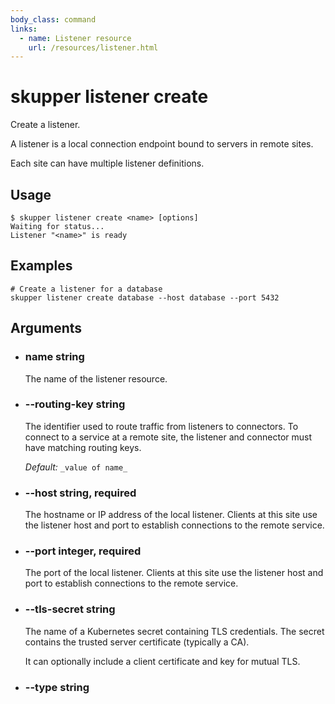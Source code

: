 ```yaml
---
body_class: command
links:
  - name: Listener resource
    url: /resources/listener.html
---
```


# skupper listener create

<section>

Create a listener.

A listener is a local connection endpoint bound to servers
in remote sites.

Each site can have multiple listener definitions.

</section>

<section>

## Usage

~~~ shell
$ skupper listener create <name> [options]
Waiting for status...
Listener "<name>" is ready
~~~

</section>

<section>

## Examples

~~~
# Create a listener for a database
skupper listener create database --host database --port 5432
~~~

</section>

<section>

## Arguments

- <h3 id="name">name <span class="argument-info">string</span></h3>

  The name of the listener resource.

- <h3 id="--routing-key">--routing-key <span class="argument-info">string</span></h3>

  The identifier used to route traffic from listeners to
  connectors.  To connect to a service at a remote site, the
  listener and connector must have matching routing keys.

  _Default:_ `_value of name_`

- <h3 id="--host">--host <span class="argument-info">string, required</span></h3>

  The hostname or IP address of the local listener.  Clients
  at this site use the listener host and port to
  establish connections to the remote service.

- <h3 id="--port">--port <span class="argument-info">integer, required</span></h3>

  The port of the local listener.  Clients at this site use
  the listener host and port to establish connections to
  the remote service.

- <h3 id="--tls-secret">--tls-secret <span class="argument-info">string</span></h3>

  The name of a Kubernetes secret containing TLS
  credentials.  The secret contains the trusted server
  certificate (typically a CA).
  
  It can optionally include a client certificate and key for
  mutual TLS.

- <h3 id="--type">--type <span class="argument-info">string</span></h3>

</section>
